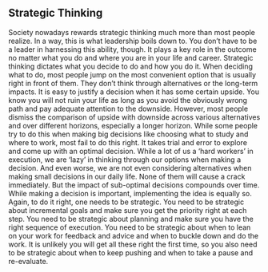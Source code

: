 ## Strategic Thinking

Society nowadays rewards strategic thinking much more than most people realize. In a way, this is what leadership boils down to. You don’t have to be a leader in harnessing this ability, though. It plays a key role in the outcome no matter what you do and where you are in your life and career. 
Strategic thinking dictates what you decide to do and how you do it. When deciding what to do, most people jump on the most convenient option that is usually right in front of them. They don’t think through alternatives or the long-term impacts. It is easy to justify a decision when it has some certain upside. You know you will not ruin your life as long as you avoid the obviously wrong path and pay adequate attention to the downside. However, most people dismiss the comparison of upside with downside across various alternatives and over different horizons, especially a longer horizon.
While some people try to do this when making big decisions like choosing what to study and where to work, most fail to do this right. It takes trial and error to explore and come up with an optimal decision. While a lot of us a ‘hard workers’ in execution, we are ‘lazy’ in thinking through our options when making a decision. And even worse, we are not even considering alternatives when making small decisions in our daily life. None of them will cause a crack immediately. But the impact of sub-optimal decisions compounds over time.
While making a decision is important, implementing the idea is equally so. Again, to do it right, one needs to be strategic. You need to be strategic about incremental goals and make sure you get the priority right at each step. You need to be strategic about planning and make sure you have the right sequence of execution. You need to be strategic about when to lean on your work for feedback and advice and when to buckle down and do the work. It is unlikely you will get all these right the first time, so you also need to be strategic about when to keep pushing and when to take a pause and re-evaluate.

